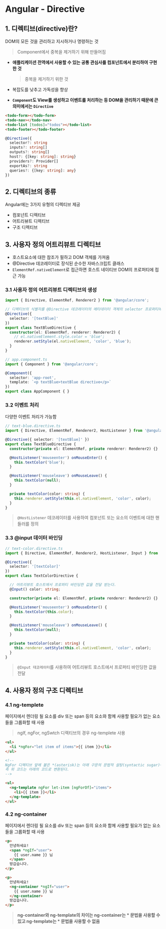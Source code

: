 # Angular - Directive

## 1. 디렉티브(directive)란?

DOM의 모든 것을 관리하고 지시하거나 명령하는 것

> Component에서 중복을 제거하기 위해 만들어짐

- **애플리케이션 전역에서 사용할 수 있는 공통 관심사를 컴포넌트에서 분리하여 구현한 것**

  > 중복을 제거하기 위한 것

- 복잡도를 낮추고 가독성을 향상

- **`Component`도 View를 생성하고 이벤트를 처리하는 등 DOM을 관리하기 때문에 큰 의미에서는 `Directive`**

```html
<todo-form></todo-form>
<todo-nav></todo-nav>
<todo-list [todos]="todos"></todo-list>
<todo-footer></todo-footer>
```

```typescript
@Directive({
  selector?: string
  inputs?: string[]
  outputs?: string[]
  host?: {[key: string]: string}
  providers?: Provider[]
  exportAs?: string
  queries?: {[key: string]: any}
})
```

## 2. 디렉티브의 종류

Angular에는 3가지 유형의 디렉티브 제공

- 컴포넌트 디렉티브
- 어트리뷰트 디렉티브
- 구조 디렉티브

## 3. 사용자 정의 어트리뷰트 디렉티브

- 호스트요소에 대한 참조가 필하고 DOM 객체를 가져옴
- @Directive 데코레이터로 장식된 순수한 자바스크립트 클래스
- `ElementRef.nativeElement`로 접근하면 호스트 네이티브 DOM의 프로퍼티에 접근 가능

### 3.1 사용자 정의 어트리뷰트 디렉티브의 생성

```typescript
import { Directive, ElementRef, Renderer2 } from '@angular/core';

// 디렉티브의 식별자를 @Directive 데코레이터의 메타데이터 객체의 selector 프로퍼티에 지정한다.
@Directive({
  selector: '[textBlue]'
})
export class TextBlueDirective {
  constructor(el: ElementRef, renderer: Renderer2) {
    // el.nativeElement.style.color = 'blue';
    renderer.setStyle(el.nativeElement, 'color', 'blue');
  }
}
```

```typescript
// app.component.ts
import { Component } from '@angular/core';

@Component({
  selector: 'app-root',
  template: `<p textBlue>textBlue directive</p>`
})
export class AppComponent { }

```

### 3.2 이벤트 처리

다양한 이벤트 처리가 가능함

```typescript
// text-blue.directive.ts
import { Directive, ElementRef, Renderer2, HostListener } from '@angular/core';

@Directive({ selector: '[textBlue]' })
export class TextBlueDirective {
  constructor(private el: ElementRef, private renderer: Renderer2) {}

  @HostListener('mouseenter') onMouseEnter() {
    this.textColor('blue');
  }

  @HostListener('mouseleave') onMouseLeave() {
    this.textColor(null);
  }

  private textColor(color: string) {
    this.renderer.setStyle(this.el.nativeElement, 'color', color);
  }
}
```

>  `@HostListener` 데코레이터를 사용하여 컴포넌트 또는 요소의 이벤트에 대한 핸들러를 정의

### 3.3 @input 데이터 바인딩

```typescript
// text-color.directive.ts
import { Directive, ElementRef, Renderer2, HostListener, Input } from '@angular/core';

@Directive({
  selector: '[textColor]'
})
export class TextColorDirective {

  // 어트리뷰트 호스트에서 프로퍼티 바인딩한 값을 전달 받는다.
  @Input() color: string;

  constructor(private el: ElementRef, private renderer: Renderer2) {}

  @HostListener('mouseenter') onMouseEnter() {
    this.textColor(this.color);
  }

  @HostListener('mouseleave') onMouseLeave() {
    this.textColor(null);
  }

  private textColor(color: string) {
    this.renderer.setStyle(this.el.nativeElement, 'color', color);
  }
}
```

> `@Input 데코레이터`를 사용하여 어트리뷰트 호스트에서 프로퍼티 바인딩한 값을 전달

## 4. 사용자 정의 구조 디렉티브

### 4.1 ng-templete

페이지에서 렌더링 될 요소를 div 또는 span 등의 요소와 함께 사용할 필요가 없는 요소들을 그룹화할 때 사용

> ngIf, ngFor, ngSwtch 디렉티브의 경우 ng-templete 사용

```html
<ul>
  <li *ngFor="let item of items">{{ item }}</li>
</ul>

<!--
NgFor 디렉티브 앞에 붙은 *(asterisk)는 아래 구문의 문법적 설탕(syntactic sugar)이다.
즉 위 코드는 아래의 코드로 변환된다.
-->

<ul>
  <ng-template ngFor let-item [ngForOf]="items">
    <li>{{ item }}</li>
  </ng-template>
</ul>
```

### 4.2 ng-container

페이지에서 렌더링 될 요소를 div 또는 span 등의 요소와 함께 사용할 필요가 없는 요소들을 그룹화할 때 사용

```html
<p>
  안녕하세요!
  <span *ngIf="user">
    {{ user.name }} 님
  </span>
  방갑습니다.
</p>
```

```html
<p>
  안녕하세요!
  <ng-container *ngIf="user">
    {{ user.name }} 님
  </ng-container>
  방갑습니다.
</p>
```

> **ng-container와 ng-template의 차이는 ng-container는 \* 문법을 사용할 수 있고 ng-template는 * 문법을 사용할 수 없음**

